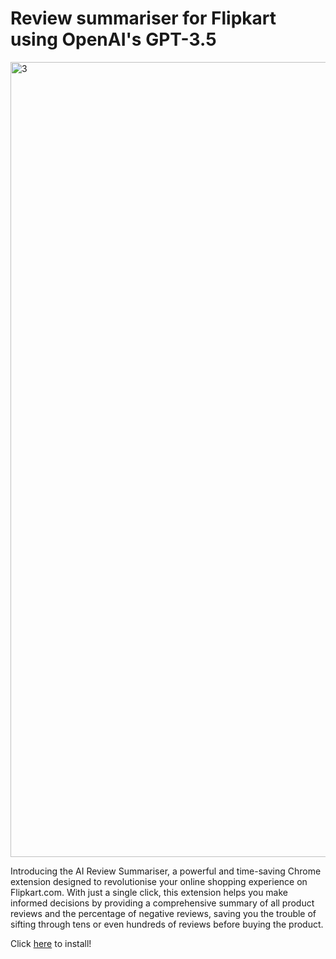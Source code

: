 # Review summariser for Flipkart using OpenAI's GPT-3.5
<img width="1272" alt="3" src="https://user-images.githubusercontent.com/44278467/228932933-31eb34aa-d675-4e0c-a1fd-74a8c548907b.png">

Introducing the AI Review Summariser, a powerful and time-saving Chrome extension designed to revolutionise your online shopping experience on Flipkart.com. With just a single click, this extension helps you make informed decisions by providing a comprehensive summary of all product reviews and the percentage of negative reviews, saving you the trouble of sifting through tens or even hundreds of reviews before buying the product.

Click [here](https://chrome.google.com/webstore/detail/ngppgnkpbmncdeooipejcllcgakchpil) to install!
